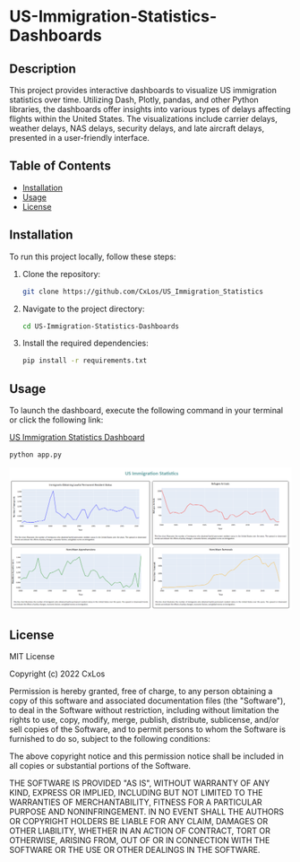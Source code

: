 # US-Immigration-Statistics-Dashboards

## Description

This project provides interactive dashboards to visualize US immigration statistics over time. Utilizing Dash, Plotly, pandas, and other Python libraries, the dashboards offer insights into various types of delays affecting flights within the United States. The visualizations include carrier delays, weather delays, NAS delays, security delays, and late aircraft delays, presented in a user-friendly interface.

## Table of Contents 
	
- [Installation](#installation)
- [Usage](#usage)
- [License](#license)

## Installation

To run this project locally, follow these steps:

1. Clone the repository:
    ```bash
    git clone https://github.com/CxLos/US_Immigration_Statistics
    ```
2. Navigate to the project directory:
    ```bash
    cd US-Immigration-Statistics-Dashboards
    ```
3. Install the required dependencies:
    ```bash
    pip install -r requirements.txt
    ```

## Usage

To launch the dashboard, execute the following command in your terminal or click the following link:

[US Immigration Statistics Dashboard](https://us-immigration-statistics-b0f238985cfe.herokuapp.com/)

```bash
python app.py
```

![Preview](./screenshots/Screenshot-223715.png)

## License

MIT License

Copyright (c) 2022 CxLos

Permission is hereby granted, free of charge, to any person obtaining a copy
of this software and associated documentation files (the "Software"), to deal
in the Software without restriction, including without limitation the rights
to use, copy, modify, merge, publish, distribute, sublicense, and/or sell
copies of the Software, and to permit persons to whom the Software is
furnished to do so, subject to the following conditions:

The above copyright notice and this permission notice shall be included in all
copies or substantial portions of the Software.

THE SOFTWARE IS PROVIDED "AS IS", WITHOUT WARRANTY OF ANY KIND, EXPRESS OR
IMPLIED, INCLUDING BUT NOT LIMITED TO THE WARRANTIES OF MERCHANTABILITY,
FITNESS FOR A PARTICULAR PURPOSE AND NONINFRINGEMENT. IN NO EVENT SHALL THE
AUTHORS OR COPYRIGHT HOLDERS BE LIABLE FOR ANY CLAIM, DAMAGES OR OTHER
LIABILITY, WHETHER IN AN ACTION OF CONTRACT, TORT OR OTHERWISE, ARISING FROM,
OUT OF OR IN CONNECTION WITH THE SOFTWARE OR THE USE OR OTHER DEALINGS IN THE
SOFTWARE.
